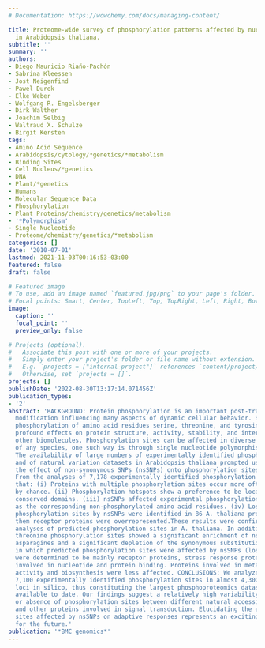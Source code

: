 ```yaml
---
# Documentation: https://wowchemy.com/docs/managing-content/

title: Proteome-wide survey of phosphorylation patterns affected by nuclear DNA polymorphisms
  in Arabidopsis thaliana.
subtitle: ''
summary: ''
authors:
- Diego Mauricio Riaño-Pachón
- Sabrina Kleessen
- Jost Neigenfind
- Pawel Durek
- Elke Weber
- Wolfgang R. Engelsberger
- Dirk Walther
- Joachim Selbig
- Waltraud X. Schulze
- Birgit Kersten
tags:
- Amino Acid Sequence
- Arabidopsis/cytology/*genetics/*metabolism
- Binding Sites
- Cell Nucleus/*genetics
- DNA
- Plant/*genetics
- Humans
- Molecular Sequence Data
- Phosphorylation
- Plant Proteins/chemistry/genetics/metabolism
- '*Polymorphism'
- Single Nucleotide
- Proteome/chemistry/genetics/*metabolism
categories: []
date: '2010-07-01'
lastmod: 2021-11-03T00:16:53-03:00
featured: false
draft: false

# Featured image
# To use, add an image named `featured.jpg/png` to your page's folder.
# Focal points: Smart, Center, TopLeft, Top, TopRight, Left, Right, BottomLeft, Bottom, BottomRight.
image:
  caption: ''
  focal_point: ''
  preview_only: false

# Projects (optional).
#   Associate this post with one or more of your projects.
#   Simply enter your project's folder or file name without extension.
#   E.g. `projects = ["internal-project"]` references `content/project/deep-learning/index.md`.
#   Otherwise, set `projects = []`.
projects: []
publishDate: '2022-08-30T13:17:14.071456Z'
publication_types:
- '2'
abstract: 'BACKGROUND: Protein phosphorylation is an important post-translational
  modification influencing many aspects of dynamic cellular behavior. Site-specific
  phosphorylation of amino acid residues serine, threonine, and tyrosine can have
  profound effects on protein structure, activity, stability, and interaction with
  other biomolecules. Phosphorylation sites can be affected in diverse ways in members
  of any species, one such way is through single nucleotide polymorphisms (SNPs).
  The availability of large numbers of experimentally identified phosphorylation sites,
  and of natural variation datasets in Arabidopsis thaliana prompted us to analyze
  the effect of non-synonymous SNPs (nsSNPs) onto phosphorylation sites. RESULTS:
  From the analyses of 7,178 experimentally identified phosphorylation sites we found
  that: (i) Proteins with multiple phosphorylation sites occur more often than expected
  by chance. (ii) Phosphorylation hotspots show a preference to be located outside
  conserved domains. (iii) nsSNPs affected experimental phosphorylation sites as much
  as the corresponding non-phosphorylated amino acid residues. (iv) Losses of experimental
  phosphorylation sites by nsSNPs were identified in 86 A. thaliana proteins, among
  them receptor proteins were overrepresented.These results were confirmed by similar
  analyses of predicted phosphorylation sites in A. thaliana. In addition, predicted
  threonine phosphorylation sites showed a significant enrichment of nsSNPs towards
  asparagines and a significant depletion of the synonymous substitution. Proteins
  in which predicted phosphorylation sites were affected by nsSNPs (loss and gain),
  were determined to be mainly receptor proteins, stress response proteins and proteins
  involved in nucleotide and protein binding. Proteins involved in metabolism, catalytic
  activity and biosynthesis were less affected. CONCLUSIONS: We analyzed more than
  7,100 experimentally identified phosphorylation sites in almost 4,300 protein-coding
  loci in silico, thus constituting the largest phosphoproteomics dataset for A. thaliana
  available to date. Our findings suggest a relatively high variability in the presence
  or absence of phosphorylation sites between different natural accessions in receptor
  and other proteins involved in signal transduction. Elucidating the effect of phosphorylation
  sites affected by nsSNPs on adaptive responses represents an exciting research goal
  for the future.'
publication: '*BMC genomics*'
---
```

